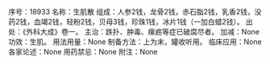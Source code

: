 序号：18933
名称：生肌散
组成：人参2钱，龙骨2钱，赤石脂2钱，乳香2钱，没药2钱，血竭2钱，轻粉2钱，贝母3钱，珍珠1钱，冰片1钱（一加白蜡2钱）。
出处：《外科大成》卷一。
主治：跌扑、肿毒、瘰疬等症已破腐尽者。
加减：None
功效：生肌。
用法用量：None
制备方法：上为末，罐收听用。
临床应用：None
各家论述：None
用药禁忌：None
附注：None
